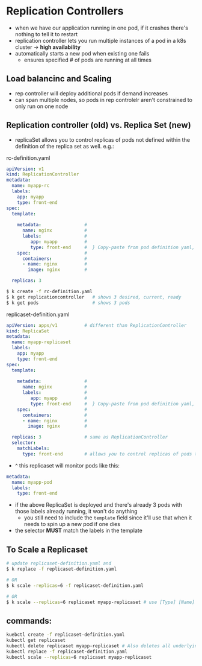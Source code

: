 # Replication Controllers

 - when we have our application running in one pod, if it crashes there's nothing to tell it to restart
 - replication controller lets you run multiple instances of a pod in a k8s cluster -> **high availability**
 - automatically starts a new pod when existing one fails
    - ensures specified # of pods are running at all times

## Load balancinc and Scaling
- rep controller will deploy additional pods if demand increases
- can span multiple nodes, so pods in rep controlelr aren't constrained to only run on one node

## Replication controller (old) vs. Replica Set (new)

- replicaSet allows you to control replicas of pods not defined within the definition of the replica set as well. e.g.:

rc-definition.yaml
``` yaml
apiVersion: v1
kind: ReplicationController
metadata:
  name: myapp-rc
  labels:
    app: myapp
    type: front-end
spec:
  template:
  
    metadata:                #    
      name: nginx            #        
      labels:                #    
         app: myapp          #        
         type: front-end     #  } Copy-paste from pod definition yaml, excluding apiVersion and kind               
    spec:                    # 
      containers:            #        
      - name: nginx          #        
        image: nginx         #            

  replicas: 3
```

``` bash
$ k create -f rc-definition.yaml
$ k get replicationcontroller   # shows 3 desired, current, ready
$ k get pods                    # shows 3 pods
```

replicaset-definition.yaml
```yaml
apiVersion: apps/v1          # different than ReplicationController
kind: ReplicaSet
metadata:
  name: myapp-replicaset
  labels:
    app: myapp
    type: front-end
spec:
  template:
  
    metadata:                #    
      name: nginx            #        
      labels:                #    
         app: myapp          #        
         type: front-end     #  } Copy-paste from pod definition yaml, excluding apiVersion and kind               
    spec:                    # 
      containers:            #        
      - name: nginx          #        
        image: nginx         #            

  replicas: 3                # same as ReplicationController
  selector:
    matchLabels:
      type: front-end        # allows you to control replicas of pods that aren't defined in this yaml
```

- ^ this replicaset will monitor pods like this:
```yaml
metadata:
  name: myapp-pod
  labels:
    type: front-end
```

- if the above ReplicaSet is deployed and there's already 3 pods with those labels already running, it won't do anything
    - you still need to include the `template` field since it'll use that when it needs to spin up a new pod if one dies
- the selector **MUST** match the labels in the template

## To Scale a Replicaset
```bash
# update replicaset-definition.yaml and 
$ k replace -f replicaset-definition.yaml

# OR 
$ k scale -replicas=6 -f replicaset-definition.yaml

# OR
$ k scale --replicas=6 replicaset myapp-replicaset # use [Type] [Name] format
```

## commands:
```bash
kuebctl create -f replicaset-definition.yaml
kubectl get replicaset
kubectl delete replicaset myapp-replicaset # Also deletes all underlying PODs!!
kubectl replace -f replicaset-definition.yaml
kubectl scale --replicas=6 replicaset myapp-replicaset  
```
